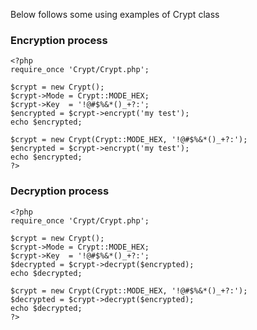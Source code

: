 Below follows some using examples of Crypt class

### Encryption process ###

```
<?php
require_once 'Crypt/Crypt.php';

$crypt = new Crypt();
$crypt->Mode = Crypt::MODE_HEX;
$crypt->Key  = '!@#$%&*()_+?:';
$encrypted = $crypt->encrypt('my test');
echo $encrypted;

$crypt = new Crypt(Crypt::MODE_HEX, '!@#$%&*()_+?:');
$encrypted = $crypt->encrypt('my test');
echo $encrypted;
?>
```

### Decryption process ###

```
<?php
require_once 'Crypt/Crypt.php';

$crypt = new Crypt();
$crypt->Mode = Crypt::MODE_HEX;
$crypt->Key  = '!@#$%&*()_+?:';
$decrypted = $crypt->decrypt($encrypted);
echo $decrypted;

$crypt = new Crypt(Crypt::MODE_HEX, '!@#$%&*()_+?:');
$decrypted = $crypt->decrypt($encrypted);
echo $decrypted;
?>
```